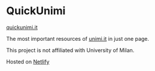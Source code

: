 # QuickUnimi

[quickunimi.it](https://quickunimi.it/)

The most important resources of [unimi.it](https://www.unimi.it/) in just one page.

This project is not affiliated with University of Milan.

Hosted on [Netlify](https://www.netlify.com/)
